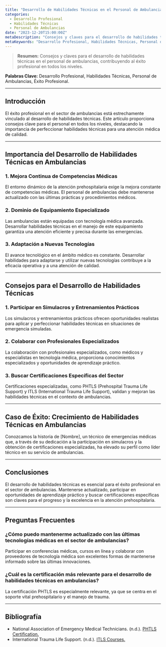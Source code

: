 ```yaml
---
title: "Desarrollo de Habilidades Técnicas en el Personal de Ambulancias: Claves para el Éxito Profesional"
categories:
  - Desarrollo Profesional
  - Habilidades Técnicas
  - Personal de Ambulancias
date: "2023-12-20T15:00:00Z"
metaDescription: "Consejos y claves para el desarrollo de habilidades técnicas en el personal de ambulancias, contribuyendo al éxito profesional en todos los niveles."
metaKeywords: "Desarrollo Profesional, Habilidades Técnicas, Personal de Ambulancias, Éxito Profesional"
---
```


> **Resumen:** Consejos y claves para el desarrollo de habilidades técnicas en el personal de ambulancias, contribuyendo al éxito profesional en todos los niveles.

**Palabras Clave:** Desarrollo Profesional, Habilidades Técnicas, Personal de Ambulancias, Éxito Profesional.

---

## Introducción

El éxito profesional en el sector de ambulancias está estrechamente vinculado al desarrollo de habilidades técnicas. Este artículo proporciona consejos clave para el personal en todos los niveles, destacando la importancia de perfeccionar habilidades técnicas para una atención médica de calidad.

---

## Importancia del Desarrollo de Habilidades Técnicas en Ambulancias

### **1. Mejora Continua de Competencias Médicas**

El entorno dinámico de la atención prehospitalaria exige la mejora constante de competencias médicas. El personal de ambulancias debe mantenerse actualizado con las últimas prácticas y procedimientos médicos.

### **2. Dominio de Equipamiento Especializado**

Las ambulancias están equipadas con tecnología médica avanzada. Desarrollar habilidades técnicas en el manejo de este equipamiento garantiza una atención eficiente y precisa durante las emergencias.

### **3. Adaptación a Nuevas Tecnologías**

El avance tecnológico en el ámbito médico es constante. Desarrollar habilidades para adaptarse y utilizar nuevas tecnologías contribuye a la eficacia operativa y a una atención de calidad.

---

## Consejos para el Desarrollo de Habilidades Técnicas

### **1. Participar en Simulacros y Entrenamientos Prácticos**

Los simulacros y entrenamientos prácticos ofrecen oportunidades realistas para aplicar y perfeccionar habilidades técnicas en situaciones de emergencia simuladas.

### **2. Colaborar con Profesionales Especializados**

La colaboración con profesionales especializados, como médicos y especialistas en tecnología médica, proporciona conocimientos especializados y oportunidades de aprendizaje práctico.

### **3. Buscar Certificaciones Específicas del Sector**

Certificaciones especializadas, como PHTLS (Prehospital Trauma Life Support) y ITLS (International Trauma Life Support), validan y mejoran las habilidades técnicas en el contexto de ambulancias.

---

## Caso de Éxito: Crecimiento de Habilidades Técnicas en Ambulancias

Conozcamos la historia de [Nombre], un técnico de emergencias médicas que, a través de su dedicación a la participación en simulacros y la obtención de certificaciones especializadas, ha elevado su perfil como líder técnico en su servicio de ambulancias.

---

## Conclusiones

El desarrollo de habilidades técnicas es esencial para el éxito profesional en el sector de ambulancias. Mantenerse actualizado, participar en oportunidades de aprendizaje práctico y buscar certificaciones específicas son claves para el progreso y la excelencia en la atención prehospitalaria.

---

## Preguntas Frecuentes

### ¿Cómo puedo mantenerme actualizado con las últimas tecnologías médicas en el sector de ambulancias?

Participar en conferencias médicas, cursos en línea y colaborar con proveedores de tecnología médica son excelentes formas de mantenerse informado sobre las últimas innovaciones.

### ¿Cuál es la certificación más relevante para el desarrollo de habilidades técnicas en ambulancias?

La certificación PHTLS es especialmente relevante, ya que se centra en el soporte vital prehospitalario y el manejo de trauma.

---

## Bibliografía

- National Association of Emergency Medical Technicians. (n.d.). [PHTLS Certification.](https://www.naemt.org/education/PHTLS)
- International Trauma Life Support. (n.d.). [ITLS Courses.](https://www.itrauma.org/courses/)
